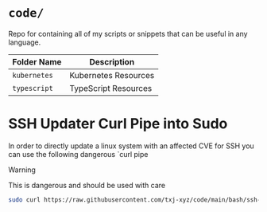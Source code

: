 # `code/`
Repo for containing all of my scripts or snippets that can be useful in any language.


| Folder Name  | Description          |
|--------------|----------------------|
| `kubernetes` | Kubernetes Resources |
| `typescript` | TypeScript Resources |


# SSH Updater Curl Pipe into Sudo
In order to directly update a linux system with an affected CVE for SSH you can use the following dangerous `curl pipe

> [!WARNING]
> This is dangerous and should be used with care

```bash
sudo curl https://raw.githubusercontent.com/txj-xyz/code/main/bash/ssh-updater.sh | sudo bash
```
